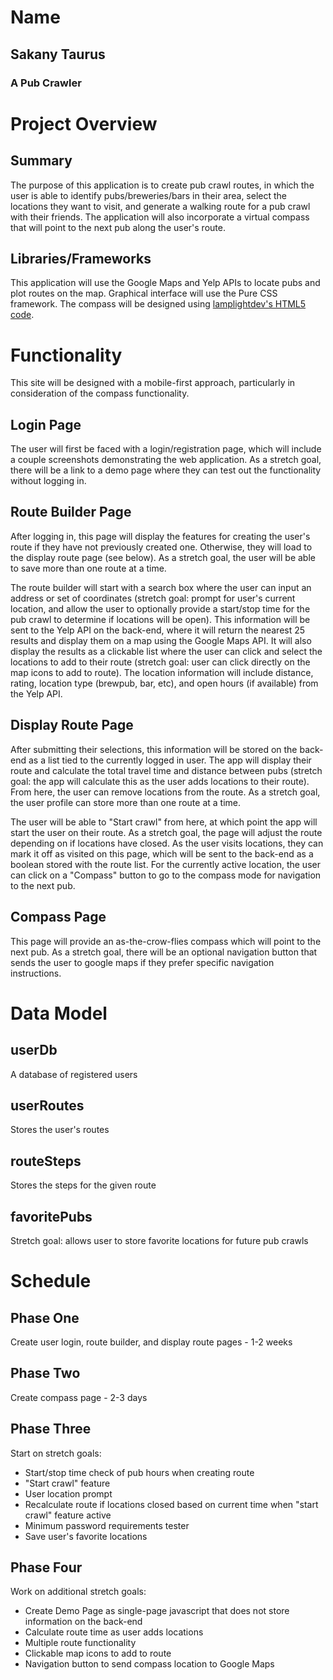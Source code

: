 # Name
## Sakany Taurus
### A Pub Crawler

# Project Overview
## Summary
The purpose of this application is to create pub crawl routes, in which the user is able to identify pubs/breweries/bars in their area, select the locations they want to visit, and generate a walking route for a pub crawl with their friends. The application will also incorporate a virtual compass that will point to the next pub along the user's route.
## Libraries/Frameworks
This application will use the Google Maps and Yelp APIs to locate pubs and plot routes on the map. Graphical interface will use the Pure CSS framework. The compass will be designed using [lamplightdev's HTML5 code](https://github.com/lamplightdev/compass).

# Functionality
This site will be designed with a mobile-first approach, particularly in consideration of the compass functionality.
## Login Page
The user will first be faced with a login/registration page, which will include a couple screenshots demonstrating the web application. As a stretch goal, there will be a link to a demo page where they can test out the functionality without logging in.
## Route Builder Page
After logging in, this page will display the features for creating the user's route if they have not previously created one. Otherwise, they will load to the display route page (see below). As a stretch goal, the user will be able to save more than one route at a time.

The route builder will start with a search box where the user can input an address or set of coordinates (stretch goal: prompt for user's current location, and allow the user to optionally provide a start/stop time for the pub crawl to determine if locations will be open). This information will be sent to the Yelp API on the back-end, where it will return the nearest 25 results and display them on a map using the Google Maps API. It will also display the results as a clickable list where the user can click and select the locations to add to their route (stretch goal: user can click directly on the map icons to add to route). The location information will include distance, rating, location type (brewpub, bar, etc), and open hours (if available) from the Yelp API.

## Display Route Page
After submitting their selections, this information will be stored on the back-end as a list tied to the currently logged in user. The app will display their route and calculate the total travel time and distance between pubs (stretch goal: the app will calculate this as the user adds locations to their route). From here, the user can remove locations from the route. As a stretch goal, the user profile can store more than one route at a time.

The user will be able to "Start crawl" from here, at which point the app will start the user on their route. As a stretch goal, the page will adjust the route depending on if locations have closed.
As the user visits locations, they can mark it off as visited on this page, which will be sent to the back-end as a boolean stored with the route list. For the currently active location, the user can click on a "Compass" button to go to the compass mode for navigation to the next pub.

## Compass Page
This page will provide an as-the-crow-flies compass which will point to the next pub. As a stretch goal, there will be an optional navigation button that sends the user to google maps if they prefer specific navigation instructions.

# Data Model
## userDb
A database of registered users

## userRoutes
Stores the user's routes

## routeSteps
Stores the steps for the given route

## favoritePubs
Stretch goal: allows user to store favorite locations for future pub crawls

# Schedule
## Phase One
Create user login, route builder, and display route pages - 1-2 weeks

## Phase Two
Create compass page - 2-3 days

## Phase Three
Start on stretch goals:
- Start/stop time check of pub hours when creating route
- "Start crawl" feature
- User location prompt
- Recalculate route if locations closed based on current time when "start crawl" feature active
- Minimum password requirements tester
- Save user's favorite locations

## Phase Four
Work on additional stretch goals:
- Create Demo Page as single-page javascript that does not store information on the back-end
- Calculate route time as user adds locations
- Multiple route functionality
- Clickable map icons to add to route
- Navigation button to send compass location to Google Maps
